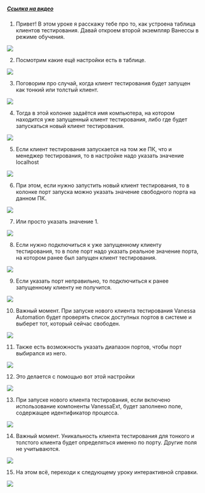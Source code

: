 ﻿##### [Ссылка на видео](https://youtu.be/yxqQ0Q0HQhQ)

001. Привет! В этом уроке я расскажу тебе про то, как устроена таблица клиентов тестирования. Давай откроем второй экземпляр Ванессы в режиме обучения.

![](https://vanessa-files.do.bit-erp.ru/Doc/1.2.040.1/MD/Глава02/images/000_КакУстроенаТаблицаКлиентовТестированияКолонкиЧасть3.png)

002. Посмотрим какие ещё настройки есть в таблице.

![](https://vanessa-files.do.bit-erp.ru/Doc/1.2.040.1/MD/Глава02/images/004_КакУстроенаТаблицаКлиентовТестированияКолонкиЧасть3.png)

003. Поговорим про случай, когда клиент тестирования будет запущен как тонкий или толстый клиент.

![](https://vanessa-files.do.bit-erp.ru/Doc/1.2.040.1/MD/Глава02/images/009_КакУстроенаТаблицаКлиентовТестированияКолонкиЧасть3.png)

004. Тогда в этой колонке задаётся имя компьютера, на котором находится уже запущенный клиент тестирования, либо где будет запускаться новый клиент тестирования.

![](https://vanessa-files.do.bit-erp.ru/Doc/1.2.040.1/MD/Глава02/images/012_КакУстроенаТаблицаКлиентовТестированияКолонкиЧасть3.png)

005. Если клиент тестирования запускается на том же ПК, что и менеджер тестирования, то в настройке надо указать значение localhost

![](https://vanessa-files.do.bit-erp.ru/Doc/1.2.040.1/MD/Глава02/images/019_КакУстроенаТаблицаКлиентовТестированияКолонкиЧасть3.png)

006. При этом, если нужно запустить новый клиент тестирования, то в колонке порт запуска можно указать значение свободного порта на данном ПК.

![](https://vanessa-files.do.bit-erp.ru/Doc/1.2.040.1/MD/Глава02/images/024_КакУстроенаТаблицаКлиентовТестированияКолонкиЧасть3.png)

007. Или просто указать значение 1.

![](https://vanessa-files.do.bit-erp.ru/Doc/1.2.040.1/MD/Глава02/images/031_КакУстроенаТаблицаКлиентовТестированияКолонкиЧасть3.png)

008. Если нужно подключиться к уже запущенному клиенту тестирования, то в поле порт надо указать реальное значение порта, на котором ранее был запущен клиент тестирования.

![](https://vanessa-files.do.bit-erp.ru/Doc/1.2.040.1/MD/Глава02/images/039_КакУстроенаТаблицаКлиентовТестированияКолонкиЧасть3.png)

009. Если указать порт неправильно, то подключиться к ранее запущенному клиенту не получится.

![](https://vanessa-files.do.bit-erp.ru/Doc/1.2.040.1/MD/Глава02/images/042_КакУстроенаТаблицаКлиентовТестированияКолонкиЧасть3.png)

010. Важный момент. При запуске нового клиента тестирования Vanessa Automation будет проверять список доступных портов в системе и выберет тот, который сейчас свободен.

![](https://vanessa-files.do.bit-erp.ru/Doc/1.2.040.1/MD/Глава02/images/043_КакУстроенаТаблицаКлиентовТестированияКолонкиЧасть3.png)

011. Также есть возможность указать диапазон портов, чтобы порт выбирался из него.

![](https://vanessa-files.do.bit-erp.ru/Doc/1.2.040.1/MD/Глава02/images/044_КакУстроенаТаблицаКлиентовТестированияКолонкиЧасть3.png)

012. Это делается с помощью вот этой настройки

![](https://vanessa-files.do.bit-erp.ru/Doc/1.2.040.1/MD/Глава02/images/053_КакУстроенаТаблицаКлиентовТестированияКолонкиЧасть3.png)

013. При запуске нового клиента тестирования, если включено использование компоненты VanessaExt, будет заполнено поле, содержащее идентификатор процесса.

![](https://vanessa-files.do.bit-erp.ru/Doc/1.2.040.1/MD/Глава02/images/061_КакУстроенаТаблицаКлиентовТестированияКолонкиЧасть3.png)

014. Важный момент. Уникальность клиента тестирования для тонкого и толстого клиента будет определяться именно по порту. Другие поля не учитываются.

![](https://vanessa-files.do.bit-erp.ru/Doc/1.2.040.1/MD/Глава02/images/066_КакУстроенаТаблицаКлиентовТестированияКолонкиЧасть3.png)

015. На этом всё, переходи к следующему уроку интерактивной справки.

![](https://vanessa-files.do.bit-erp.ru/Doc/1.2.040.1/MD/Глава02/images/069_КакУстроенаТаблицаКлиентовТестированияКолонкиЧасть3.png)
